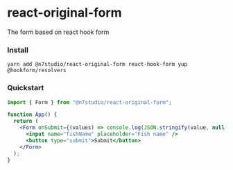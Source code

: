 # react-original-form

The form based on react hook form

### Install

    yarn add @n7studio/react-original-form react-hook-form yup @hookform/resolvers

### Quickstart

```jsx
import { Form } from "@n7studio/react-original-form";

function App() {
  return (
    <Form onSubmit={(values) => console.log(JSON.stringify(value, null, 2))}>
      <input name="fishName" placeholder="Fish name" />
      <button type="submit">Submit</button>
    </Form>
  );
}
```
